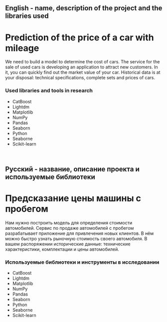 
## English - name, description of the project and the libraries used

# Prediction of the price of a car with mileage
We need to build a model to determine the cost of cars. The service for the sale of used cars is developing an application to attract new customers. In it, you can quickly find out the market value of your car. Historical data is at your disposal: technical specifications, complete sets and prices of cars.

### Used libraries and tools in research
* CatBoost
* Lightdm
* Matplotlib
* NumPy
* Pandas
* Seaborn
* Python
* Seaborne
* Scikit-learn

<br>

## Русский - название, описание проекта и используемые библиотеки

#  Предсказание цены машины с пробегом
Нам нужно построить модель для определения стоимости автомобилей. Сервис по продаже автомобилей с пробегом разрабатывает приложение для привлечения новых клиентов. В нём можно быстро узнать рыночную стоимость своего автомобиля. В вашем распоряжении исторические данные: технические характеристики, комплектации и цены автомобилей.

### Используемые библиотеки и инструменты в исследовании
*  CatBoost
*  Lightdm
* Matplotlib
* NumPy
* Pandas
* Seaborn
* Python
* Seaborne
* Scikit-learn
